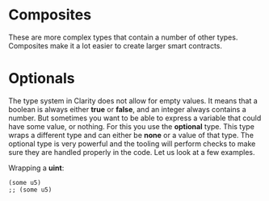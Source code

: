 # Composites

These are more complex types that contain a number of other types.
Composites make it a lot easier to create larger smart contracts.

# Optionals

The type system in Clarity does not allow for empty values. It means that a boolean is always either **true** or **false**, and an integer always contains a number. But sometimes you want to be able to express a variable that could have some value, or nothing. For this you use the **optional** type. This type wraps a different type and can either be **none** or a value of that type. The optional type is very powerful and the tooling will perform checks to make sure they are handled properly in the code. Let us look at a few examples.

Wrapping a **uint**:

```
(some u5)
;; (some u5)
```
